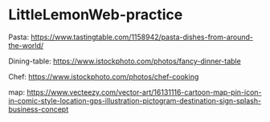 # LittleLemonWeb-practice

Pasta: https://www.tastingtable.com/1158942/pasta-dishes-from-around-the-world/

Dining-table: https://www.istockphoto.com/photos/fancy-dinner-table

Chef: https://www.istockphoto.com/photos/chef-cooking

map: https://www.vecteezy.com/vector-art/16131116-cartoon-map-pin-icon-in-comic-style-location-gps-illustration-pictogram-destination-sign-splash-business-concept